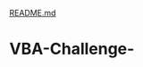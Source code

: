 [README.md](https://github.com/ronniekhatib/VBA-Challenge-/files/10562802/README.md)
# VBA-Challenge-
